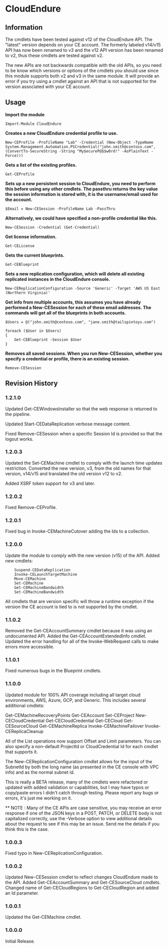 # CloudEndure

## Information
The cmdlets have been tested against v12 of the CloudEndure API. The "latest" version depends on your CE account. The formerly labeled v14/v15 API has now been renamed to v3 and the v12 API version has been renamed to v2, thus these cmdlets are tested against v2.

The new APIs are not backwards compatible with the old APIs, so you need to be know which versions or options of the cmdlets you should use since this module supports both v2 and v3 in the same module. It will provide an error if you try using a cmdlet against
an API that is not supported for the version associated with your CE account.

## Usage

**Import the module**

    Import-Module CloudEndure

**Creates a new CloudEndure credential profile to use.**

    New-CEProfile -ProfileName "Lab" -Credential (New-Object -TypeName System.Management.Automation.PSCredential("john.smith@contoso.com", (ConvertTo-SecureString -String "My$ecureP@$$w0rd!" -AsPlainText -Force)))

**Gets a list of the existing profiles.**

    Get-CEProfile 

**Sets up a new persistent session to CloudEndure, you need to perform this before using any other cmdlets.
The passthru returns the key value the session information is stored with, it is the username/email used for the account.**

    $Email = New-CESession -ProfileName Lab -PassThru

**Alternatively, we could have specified a non-profile credential like this.**

    New-CESession -Credential (Get-Credential)

**Get license information.**

    Get-CELicense

**Gets the current blueprints.**

    Get-CEBlueprint

**Sets a new replication configuration, which will delete all existing replicated instances in the CloudEndure console.**

    New-CEReplicationConfiguration -Source 'Generic' -Target 'AWS US East (Northern Virginia)'

**Get info from multiple accounts, this assumes you have already performed a New-CESession for each of these email addresses.
The commands will get all of the blueprints in both accounts.**

    $Users = @("john.smith@contoso.com", "jane.smith@tailspintoys.com")

    foreach ($User in $Users)
	{
	    Get-CEBlueprint -Session $User
    }

**Removes all saved sessions. When you run New-CESession, whether you specify a credential or profile, there is an existing session.**

    Remove-CESession

## Revision History

### 1.2.1.0
Updated Get-CEWindowsInstaller so that the web response is returned to the pipeline.

Updated Start-CEDataReplication verbose message content.
		
Fixed Remove-CESession when a specific Session Id is provided so that the logout works.

### 1.2.0.3
Updated the Set-CEMachine cmdlet to comply with the launch time updates restriction. Converted the new version, v3, from the old names for that version, v14/v15 and translated the old version v12 to v2.

Added XSRF token support for v3 and later.

### 1.2.0.2
Fixed Remove-CEProfile.

### 1.2.0.1
Fixed bug in Invoke-CEMachineCutover adding the Ids to a collection.

### 1.2.0.0
Update the module to comply with the new version (v15) of the API. Added new cmdlets:

		Suspend-CEDataReplication
		Invoke-CELaunchTargetMachine
		Move-CEMachine
		Set-CEMachine
		Get-CEMachineBandwidth
		Set-CEMachineBandwidth

All cmdlets that are version specific will throw a runtime exception if the version the CE account is tied to is not supported by the cmdlet.

### 1.1.0.2
Removed the Get-CEAccountSummary cmdlet because it was using an undocumented API. Added the Get-CEAccountExtendedInfo cmdlet. Updated the error handling for all of the Invoke-WebRequest calls to make errors more accessible.

### 1.1.0.1
Fixed numerous bugs in the Blueprint cmdlets.

### 1.1.0.0
Updated module for 100% API coverage including all target cloud environments, AWS, Azure, GCP, and Generic. This includes several additional cmdlets:

Get-CEMachineRecoveryPoints
Get-CEAccount
Set-CEProject
New-CECloudCredential
Get-CECloudCredential
Get-CECloud
Get-CESourceCloud
Get-CEMachineReplica
Invoke-CEMachineFailover
Invoke-CEReplicaCleanup

All of the List operations now support Offset and Limit parameters. You can also specify a non-default ProjectId or CloudCredential Id for each cmdlet that supports it.

The New-CEReplicationConfiguration cmdlet allows for the input of the SubnetId by both the long name (as presented in the CE console with VPC info) and as the normal subnet id.

This is really a BETA release, many of the cmdlets were refactored or updated with added validation or capabilities, but I may have typos or copy/paste errors I didn't catch through testing. 
Please report any bugs or errors, it's just me working on it.

** NOTE : Many of the CE APIs are case sensitive, you may receive an error response if one of the JSON keys in a POST, PATCH, or DELETE body is not capitalized correctly,
		use the -Verbose option to view additional details about the request to see if this may be an issue. Send me the details if you think this is the case.

### 1.0.0.3
Fixed typo in New-CEReplicationConfiguration.

### 1.0.0.2
Updated New-CESession cmdlet to reflect changes CloudEndure made to the API. Added Get-CEAccountSummary and Get-CESourceCloud cmdlets. Changed name of Get-CECloudRegions to Get-CECloudRegion and added an Id parameter.

### 1.0.0.1
Updated the Get-CEMachine cmdlet.

### 1.0.0.0
Initial Release.
